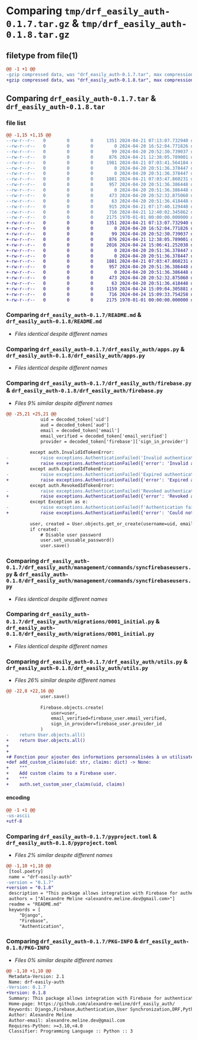 # Comparing `tmp/drf_easily_auth-0.1.7.tar.gz` & `tmp/drf_easily_auth-0.1.8.tar.gz`

## filetype from file(1)

```diff
@@ -1 +1 @@
-gzip compressed data, was "drf_easily_auth-0.1.7.tar", max compression
+gzip compressed data, was "drf_easily_auth-0.1.8.tar", max compression
```

## Comparing `drf_easily_auth-0.1.7.tar` & `drf_easily_auth-0.1.8.tar`

### file list

```diff
@@ -1,15 +1,15 @@
--rw-r--r--   0        0        0     1351 2024-04-21 07:13:07.732940 drf_easily_auth-0.1.7/README.md
--rw-r--r--   0        0        0        0 2024-04-20 16:52:04.771826 drf_easily_auth-0.1.7/drf_easily_auth/__init__.py
--rw-r--r--   0        0        0       99 2024-04-20 20:52:30.739037 drf_easily_auth-0.1.7/drf_easily_auth/admin.py
--rw-r--r--   0        0        0      876 2024-04-21 12:38:05.789001 drf_easily_auth-0.1.7/drf_easily_auth/apps.py
--rw-r--r--   0        0        0     1981 2024-04-21 07:03:41.564184 drf_easily_auth-0.1.7/drf_easily_auth/firebase.py
--rw-r--r--   0        0        0        0 2024-04-20 20:51:36.378447 drf_easily_auth-0.1.7/drf_easily_auth/management/__init__.py
--rw-r--r--   0        0        0        0 2024-04-20 20:51:36.378447 drf_easily_auth-0.1.7/drf_easily_auth/management/commands/__init__.py
--rw-r--r--   0        0        0     1881 2024-04-21 07:03:47.860231 drf_easily_auth-0.1.7/drf_easily_auth/management/commands/syncfirebaseusers.py
--rw-r--r--   0        0        0      957 2024-04-20 20:51:36.386448 drf_easily_auth-0.1.7/drf_easily_auth/migrations/0001_initial.py
--rw-r--r--   0        0        0        0 2024-04-20 20:51:36.386448 drf_easily_auth-0.1.7/drf_easily_auth/migrations/__init__.py
--rw-r--r--   0        0        0      473 2024-04-20 20:52:32.875060 drf_easily_auth-0.1.7/drf_easily_auth/models.py
--rw-r--r--   0        0        0       63 2024-04-20 20:51:36.418448 drf_easily_auth-0.1.7/drf_easily_auth/tests.py
--rw-r--r--   0        0        0      915 2024-04-21 07:17:40.129448 drf_easily_auth-0.1.7/drf_easily_auth/utils.py
--rw-r--r--   0        0        0      716 2024-04-21 12:40:02.345862 drf_easily_auth-0.1.7/pyproject.toml
--rw-r--r--   0        0        0     2175 1970-01-01 00:00:00.000000 drf_easily_auth-0.1.7/PKG-INFO
+-rw-r--r--   0        0        0     1351 2024-04-21 07:13:07.732940 drf_easily_auth-0.1.8/README.md
+-rw-r--r--   0        0        0        0 2024-04-20 16:52:04.771826 drf_easily_auth-0.1.8/drf_easily_auth/__init__.py
+-rw-r--r--   0        0        0       99 2024-04-20 20:52:30.739037 drf_easily_auth-0.1.8/drf_easily_auth/admin.py
+-rw-r--r--   0        0        0      876 2024-04-21 12:38:05.789001 drf_easily_auth-0.1.8/drf_easily_auth/apps.py
+-rw-r--r--   0        0        0     2016 2024-04-24 15:06:41.252038 drf_easily_auth-0.1.8/drf_easily_auth/firebase.py
+-rw-r--r--   0        0        0        0 2024-04-20 20:51:36.378447 drf_easily_auth-0.1.8/drf_easily_auth/management/__init__.py
+-rw-r--r--   0        0        0        0 2024-04-20 20:51:36.378447 drf_easily_auth-0.1.8/drf_easily_auth/management/commands/__init__.py
+-rw-r--r--   0        0        0     1881 2024-04-21 07:03:47.860231 drf_easily_auth-0.1.8/drf_easily_auth/management/commands/syncfirebaseusers.py
+-rw-r--r--   0        0        0      957 2024-04-20 20:51:36.386448 drf_easily_auth-0.1.8/drf_easily_auth/migrations/0001_initial.py
+-rw-r--r--   0        0        0        0 2024-04-20 20:51:36.386448 drf_easily_auth-0.1.8/drf_easily_auth/migrations/__init__.py
+-rw-r--r--   0        0        0      473 2024-04-20 20:52:32.875060 drf_easily_auth-0.1.8/drf_easily_auth/models.py
+-rw-r--r--   0        0        0       63 2024-04-20 20:51:36.418448 drf_easily_auth-0.1.8/drf_easily_auth/tests.py
+-rw-r--r--   0        0        0     1159 2024-04-24 15:09:04.305881 drf_easily_auth-0.1.8/drf_easily_auth/utils.py
+-rw-r--r--   0        0        0      716 2024-04-24 15:09:33.754258 drf_easily_auth-0.1.8/pyproject.toml
+-rw-r--r--   0        0        0     2175 1970-01-01 00:00:00.000000 drf_easily_auth-0.1.8/PKG-INFO
```

### Comparing `drf_easily_auth-0.1.7/README.md` & `drf_easily_auth-0.1.8/README.md`

 * *Files identical despite different names*

### Comparing `drf_easily_auth-0.1.7/drf_easily_auth/apps.py` & `drf_easily_auth-0.1.8/drf_easily_auth/apps.py`

 * *Files identical despite different names*

### Comparing `drf_easily_auth-0.1.7/drf_easily_auth/firebase.py` & `drf_easily_auth-0.1.8/drf_easily_auth/firebase.py`

 * *Files 9% similar despite different names*

```diff
@@ -25,21 +25,21 @@
             uid = decoded_token['uid']
             aud = decoded_token['aud']
             email = decoded_token['email']
             email_verified = decoded_token['email_verified']
             provider = decoded_token['firebase']['sign_in_provider']
 
         except auth.InvalidIdTokenError:
-            raise exceptions.AuthenticationFailed('Invalid authentication token.')
+            raise exceptions.AuthenticationFailed({'error': 'Invalid authentication token.'})
         except auth.ExpiredIdTokenError:
-            raise exceptions.AuthenticationFailed('Expired authentication token.')
+            raise exceptions.AuthenticationFailed({'error': 'Expired authentication token.'})
         except auth.RevokedIdTokenError:
-            raise exceptions.AuthenticationFailed('Revoked authentication token.')
+            raise exceptions.AuthenticationFailed({'error': 'Revoked authentication token.'})
         except Exception as e:
-            raise exceptions.AuthenticationFailed(f'Authentication failed: {str(e)}')
+            raise exceptions.AuthenticationFailed({'error': 'Could not authenticate.'})
 
         user, created = User.objects.get_or_create(username=uid, email=email)
         if created:
             # Disable user password
             user.set_unusable_password()
             user.save()
```

### Comparing `drf_easily_auth-0.1.7/drf_easily_auth/management/commands/syncfirebaseusers.py` & `drf_easily_auth-0.1.8/drf_easily_auth/management/commands/syncfirebaseusers.py`

 * *Files identical despite different names*

### Comparing `drf_easily_auth-0.1.7/drf_easily_auth/migrations/0001_initial.py` & `drf_easily_auth-0.1.8/drf_easily_auth/migrations/0001_initial.py`

 * *Files identical despite different names*

### Comparing `drf_easily_auth-0.1.7/drf_easily_auth/utils.py` & `drf_easily_auth-0.1.8/drf_easily_auth/utils.py`

 * *Files 26% similar despite different names*

```diff
@@ -22,8 +22,16 @@
             user.save()
 
             Firebase.objects.create(
                 user=user,
                 email_verified=firebase_user.email_verified,
                 sign_in_provider=firebase_user.provider_id
             )
-    return User.objects.all()
+    return User.objects.all()
+
+
+# Fonction pour ajouter des informations personnalisées à un utilisateur Firebase
+def add_custom_claims(uid: str, claims: dict) -> None:
+    """
+    Add custom claims to a Firebase user.
+    """
+    auth.set_custom_user_claims(uid, claims)
```

#### encoding

```diff
@@ -1 +1 @@
-us-ascii
+utf-8
```

### Comparing `drf_easily_auth-0.1.7/pyproject.toml` & `drf_easily_auth-0.1.8/pyproject.toml`

 * *Files 2% similar despite different names*

```diff
@@ -1,10 +1,10 @@
 [tool.poetry]
 name = "drf-easily-auth"
-version = "0.1.7"
+version = "0.1.8"
 description = "This package allows integration with Firebase for authentication outside the Django context."
 authors = ["Alexandre Meline <alexandre.meline.dev@gmail.com>"]
 readme = "README.md"
 keywords = [
     "Django",
     "Firebase",
     "Authentication",
```

### Comparing `drf_easily_auth-0.1.7/PKG-INFO` & `drf_easily_auth-0.1.8/PKG-INFO`

 * *Files 0% similar despite different names*

```diff
@@ -1,10 +1,10 @@
 Metadata-Version: 2.1
 Name: drf-easily-auth
-Version: 0.1.7
+Version: 0.1.8
 Summary: This package allows integration with Firebase for authentication outside the Django context.
 Home-page: https://github.com/alexandre-meline/drf_easily_auth/
 Keywords: Django,Firebase,Authentication,User Synchronization,DRF,Python,User Management,Security,API,JSON Web Tokens
 Author: Alexandre Meline
 Author-email: alexandre.meline.dev@gmail.com
 Requires-Python: >=3.10,<4.0
 Classifier: Programming Language :: Python :: 3
```

